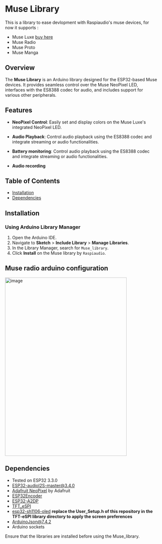 # Muse Library
This is a library to ease devlopment with Raspiaudio's muse devices, for now it supports :
- Muse Luxe [buy here](https://raspiaudio.com/product/esp-muse-luxe)
- Muse Radio 
- Muse Proto 
- Muse Manga
  

## Overview

The **Muse Library** is an Arduino library designed for the ESP32-based Muse devices. It provides seamless control over the Muse  NeoPixel LED, interfaces with the ES8388 codec for audio, and includes support for various other peripherals. 

## Features

- **NeoPixel Control**: Easily set and display colors on the Muse Luxe's integrated NeoPixel LED.
- **Audio Playback**: Control audio playback using the ES8388 codec and integrate streaming or audio functionalities.
- **Battery monitoring**: Control audio playback using the ES8388 codec and integrate streaming or audio functionalities.

- **Audio recording**

## Table of Contents

- [Installation](#installation)
- [Dependencies](#dependencies)


## Installation

### Using Arduino Library Manager

1. Open the Arduino IDE.
2. Navigate to **Sketch** > **Include Library** > **Manage Libraries**.
3. In the Library Manager, search for `Muse_library`.
4. Click **Install** on the Muse library by `Raspiaudio`.


## Muse radio arduino configuration
<img width="402" height="587" alt="image" src="https://github.com/user-attachments/assets/3cccf144-1632-437a-ba7c-296fc5967c82" />



## Dependencies
- Tested on ESP32 3.3.0
- ESP32-audioI2S-master@3.4.0
- [Adafruit NeoPixel](https://github.com/adafruit/Adafruit_NeoPixel) by Adafruit
- [ESP32Encoder](https://github.com/madhephaestus/ESP32Encoder)
- [ESP32-A2DP](https://github.com/pschatzmann/ESP32-A2DP)
- [TFT_eSPI](https://github.com/Bodmer/TFT_eSPI)
- [esp32-sh1106-oled](https://github.com/davidperrenoud/Adafruit_SH1106) **replace the User_Setup.h of this repository in the TFT-eSPI library directory to apply the screen preferences**
- ArduinoJson@7.4.2
- Arduino sockets



Ensure that the libraries are installed before using the Muse_library.



